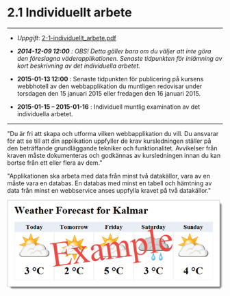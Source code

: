 # 2.1 Individuellt arbete #

----------

- *Uppgift*:
[2-1-individuellt_arbete.pdf](https://github.com/1dv409/kursmaterial/raw/master/Laborationsuppgifter/2-1-individuellt-arbete.pdf)

- ***2014-12-09 12:00** : OBS! Detta gäller bara om du väljer att inte göra den föreslagna väderapplikationen. Senaste tidpunkten för inlämning av kort beskrivning av det individuella arbetet.*

- **2015-01-13 12:00** : Senaste tidpunkten för publicering på kursens webbhotell av den webbapplikation du muntligen redovisar under torsdagen den 15 januari 2015 eller fredagen den 16 januari 2015.
 
- **2015-01-15 – 2015-01-16** : Individuell muntlig examination av det individuella arbetet.

----------

"Du är fri att skapa och utforma vilken webbapplikation du vill. Du ansvarar för att se till att din applikation uppfyller de krav kursledningen ställer på den beträffande grundläggande tekniker och funktionalitet. Avvikelser från kraven måste dokumenteras och godkännas av kursledningen innan du kan bortse från ett eller flera av dem."

"Applikationen ska arbeta med data från minst två datakällor, vara av en måste vara en databas. En databas med minst en tabell och hämtning av data från minst en webbservice anses uppfylla kravet på två datakällor."

![ScreenShot](README.png)

